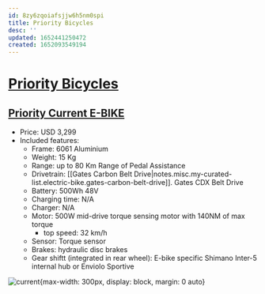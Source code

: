 ```yaml
---
id: 8zy6zqoiafsjjw6h5nm0spi
title: Priority Bicycles
desc: ''
updated: 1652441250472
created: 1652093549194
---
```

# [Priority Bicycles](https://www.prioritybicycles.com/)

## [Priority Current E-BIKE](https://www.prioritybicycles.com/products/current)

- Price: USD 3,299
- Included features:
    - Frame: 6061 Aluminium
    - Weight: 15 Kg
    - Range: up to 80 Km Range of Pedal Assistance
    - Drivetrain: [[Gates Carbon Belt Drive|notes.misc.my-curated-list.electric-bike.gates-carbon-belt-drive]]. Gates CDX Belt Drive
    - Battery: 500Wh 48V
    - Charging time: N/A
    - Charger: N/A
    - Motor: 500W mid-drive torque sensing motor with 140NM of max torque
        - top speed: 32 km/h
    - Sensor: Torque sensor
    - Brakes: hydraulic disc brakes
    - Gear shiftt (integrated in rear wheel): E-bike specific Shimano Inter-5 internal hub or Enviolo Sportive

![current](https://cdn.shopify.com/s/files/1/1245/1481/t/42/assets/eb3.gif?v=27698765335492847981601465493){max-width: 300px, display: block, margin: 0 auto}